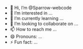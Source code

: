- 👋 Hi, I’m @Sparrow-webcode
- 👀 I’m interested in ...
- 🌱 I’m currently learning ...
- 💞️ I’m looking to collaborate on ...
- 📫 How to reach me ...
- 😄 Pronouns: ...
- ⚡ Fun fact: ...

<!---
Sparrow-webcode/Sparrow-webcode is a ✨ special ✨ repository because its `README.md` (this file) appears on your GitHub profile.
You can click the Preview link to take a look at your changes.
--->
